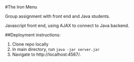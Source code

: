 #The Iron Menu

Group assignment with front end and Java students.

Javascript front end, using AJAX to connect to Java backend.

##Deployment instructions:
1. Clone repo locally
2. In main directory, run `java -jar server.jar`
3. Navigate to http://localhost:4567/.
